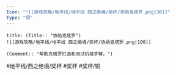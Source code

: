```yaml
---
Icon: "![[游戏攻略/地平线/地平线 西之绝境/奖杯/协助克塔罗.png|30]]"
Type: "铜"
---
```

```ad-common-bronze-trophy
title: (Title:: "协助克塔罗")
![[游戏攻略/地平线/地平线 西之绝境/奖杯/协助克塔罗.png|100]]

(Comment:: "帮助克塔罗打造和测试机械手臂。")
```

#地平线/西之绝境/奖杯 #奖杯 #奖杯/铜
